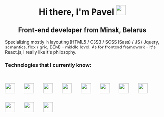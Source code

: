 <h1 align="center">Hi there, I'm Pavel
<img src="https://github.com/blackcater/blackcater/raw/main/images/Hi.gif" height="32"/></h1>
<h2 align="center">Front-end developer from Minsk, Belarus</h3>
<p>Specializing mostly in layouting (HTML5 / CSS3 / SCSS (Sass) / JS / Jquery, semantics, flex / grid, BEM) - middle level. As for frontend framework - it's React.js, I really like it's philosophy.</p>

<h3>Technologies that I currently know:</div>
<div style="display: flex; flex-wrap:wrap; gap: 30px; margin-top: 50px;">
    <img src="https://user-images.githubusercontent.com/66357864/236781578-8c12c8a3-1a32-4c60-a3c2-f061df148a01.svg" width="32" height="32"/>
    <img src="https://user-images.githubusercontent.com/66357864/236782013-b2ca4918-e331-4c97-82fe-b7619ff5beed.svg" width="32" height="32"/>
    <img src="https://user-images.githubusercontent.com/66357864/236781665-ce0f719d-f585-4c0a-8c29-6664ef3de7aa.svg" width="32" height="32"/>
    <img src="https://user-images.githubusercontent.com/66357864/236781732-0bd8366c-db24-401c-ba29-15a24df5736d.svg" width="32" height="32"/>
    <img src="https://user-images.githubusercontent.com/66357864/236782170-49542ffd-25bf-415d-9f2b-0daa3d1ab3e1.svg" width="32" height="32"/>
    <img src="https://user-images.githubusercontent.com/66357864/236781399-f440e1df-831b-4b46-8c5a-6b89a3ed0732.svg" width="32" height="32"/>
    <img src="https://user-images.githubusercontent.com/66357864/236782256-602dbbc3-26c3-42d7-a85c-237ad7652b7b.svg" width="32" height="32"/>
    <img src="https://user-images.githubusercontent.com/66357864/236782384-a35b6212-5cdd-49ac-b21b-fac816ae1e69.svg" width="32" height="32"/>
    <img src="https://user-images.githubusercontent.com/66357864/236782427-173f0cc2-51b6-48ad-a2d2-aa7f2916b979.svg" width="32" height="32"/>
    <img src="https://user-images.githubusercontent.com/66357864/236783273-8c55078a-eac8-47d4-9d25-782db98b8e86.svg" width="32" height="32"/>
    <img src="https://user-images.githubusercontent.com/66357864/236783424-2a45cf39-6df9-4b02-a63a-014ddcfb4c3b.svg" width="32" height="32"/>
</div>


<!--
**pavelfedorov2000/pavelfedorov2000** is a ✨ _special_ ✨ repository because its `README.md` (this file) appears on your GitHub profile.


- 🔭 I’m currently working on ...
- 🌱 I’m currently learning ...
- 👯 I’m looking to collaborate on ...
- 🤔 I’m looking for help with ...
- 💬 Ask me about ...
- 📫 How to reach me: ...
- 😄 Pronouns: ...
- ⚡ Fun fact: ...
-->
